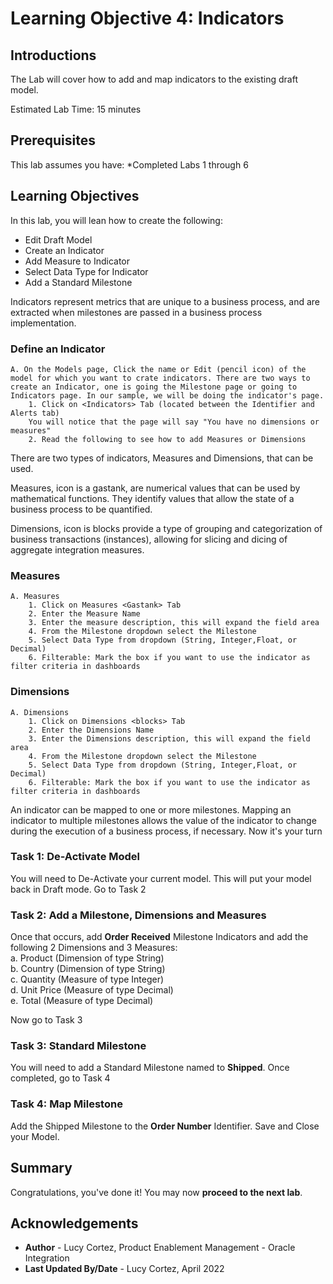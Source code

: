 # Learning Objective 4: Indicators

## Introductions

The Lab will cover how to add and map indicators to the existing draft model.

 Estimated Lab Time: 15 minutes

 ## Prerequisites

This lab assumes you have:
    *Completed Labs 1 through 6

## Learning Objectives

In this lab, you will lean how to create the following:
*   Edit Draft Model
*   Create an Indicator
*   Add Measure to Indicator
*   Select Data Type for Indicator
*   Add a Standard Milestone

Indicators represent metrics that are unique to a business process, and are extracted when milestones are passed in a business process implementation. 


### Define an Indicator

    A. On the Models page, Click the name or Edit (pencil icon) of the model for which you want to crate indicators. There are two ways to create an Indicator, one is going the Milestone page or going to Indicators page. In our sample, we will be doing the indicator's page. 
        1. Click on <Indicators> Tab (located between the Identifier and Alerts tab)
        You will notice that the page will say "You have no dimensions or measures"
        2. Read the following to see how to add Measures or Dimensions
        

There are two types of indicators, Measures and Dimensions, that can be used. 

Measures, icon is a gastank, are numerical values that can be used by mathematical functions. They identify values that allow the state of a business process to be quantified. 

Dimensions, icon is blocks provide a type of grouping and categorization of business transactions (instances), allowing for slicing and dicing of aggregate integration measures. 

### Measures

    A. Measures
        1. Click on Measures <Gastank> Tab 
        2. Enter the Measure Name
        3. Enter the measure description, this will expand the field area
        4. From the Milestone dropdown select the Milestone         
        5. Select Data Type from dropdown (String, Integer,Float, or Decimal)
        6. Filterable: Mark the box if you want to use the indicator as filter criteria in dashboards
        
### Dimensions

    A. Dimensions
        1. Click on Dimensions <blocks> Tab 
        2. Enter the Dimensions Name
        3. Enter the Dimensions description, this will expand the field area
        4. From the Milestone dropdown select the Milestone         
        5. Select Data Type from dropdown (String, Integer,Float, or Decimal)
        6. Filterable: Mark the box if you want to use the indicator as filter criteria in dashboards

An indicator can be mapped to one or more milestones. Mapping an indicator to multiple milestones allows the value of the indicator to change during the execution of a business process, if necessary.
Now it's your turn

### Task 1: De-Activate Model

You will need to De-Activate your current model. This will put your model back in Draft mode. Go to Task 2

### Task 2: Add a Milestone, Dimensions and Measures

Once that occurs, add **Order Received** Milestone Indicators and add the following 2 Dimensions and 3 Measures: <br />
    a. Product (Dimension of type String) <br />
    b. Country (Dimension of type String) <br />
    c. Quantity (Measure of type Integer) <br />
    d. Unit Price (Measure of type Decimal) <br />
    e. Total (Measure of type Decimal)  <br />

Now go to Task 3

### Task 3: Standard Milestone

You will need to add a Standard Milestone named to **Shipped**.  Once completed, go to Task 4

### Task 4: Map Milestone

Add the Shipped Milestone to the **Order Number** Identifier.
Save and Close your Model.

## Summary

Congratulations, you've done it!
You may now **proceed to the next lab**.

## Acknowledgements

* **Author** - Lucy Cortez, Product Enablement Management - Oracle Integration
* **Last Updated By/Date** - Lucy Cortez, April 2022
